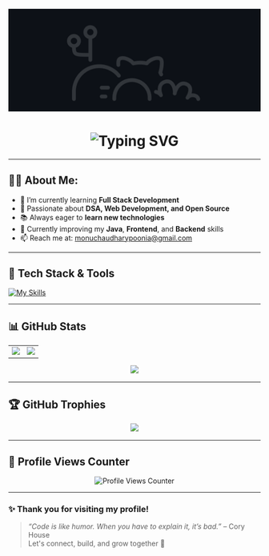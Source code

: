 <!-- Header GIF -->
![MasterHead](GitHeade.gif)

<!-- Typing SVG Intro -->
<div align="center">
  <h1>
    <img src="https://readme-typing-svg.herokuapp.com?font=Jetbrains+Mono&size=25&duration=4000&color=EF873E&center=true&vCenter=true&width=435&lines=Hey..+I'm+Monu+Chaudhary;Welcome+to+my+GitHub!;" alt="Typing SVG" />
  </h1>
</div>

---

## 👨‍💻 About Me:

- 🔭 I’m currently learning **Full Stack Development**
- 🌱 Passionate about **DSA, Web Development, and Open Source**
- 📚 Always eager to **learn new technologies**
- 🧠 Currently improving my **Java**, **Frontend**, and **Backend** skills
- 📫 Reach me at: monuchaudharypoonia@gmail.com

---

## 🧰 Tech Stack & Tools

[![My Skills](https://skillicons.dev/icons?i=java,cpp,html,css,js,react,nodejs,express,git,github,vscode)](https://skillicons.dev)

---

## 📊 GitHub Stats

<div align="center">
  <table>
    <tr>
      <td><img src="https://github-readme-stats.vercel.app/api?username=MonuChaudhary14&show_icons=true&theme=tokyonight&hide_border=true" /></td>
      <td><img src="https://github-readme-stats.vercel.app/api/top-langs/?username=MonuChaudhary14&layout=compact&theme=tokyonight&hide_border=true" /></td>
    </tr>
  </table>

  <img src="https://streak-stats.demolab.com?user=MonuChaudhary14&theme=tokyonight&hide_border=true" />
</div>

---

## 🏆 GitHub Trophies

<p align="center">
  <img src="https://github-profile-trophy.vercel.app/?username=MonuChaudhary14&theme=tokyonight&title=Repositories,Commits,Stars,Followers,PullRequest,Issues&margin-w=15&no-bg=true&no-frame=true"/>
</p>

---

## 🔢 Profile Views Counter

<p align="center">
  <img src="https://profile-counter.glitch.me/MonuChaudhary14/count.svg?" alt="Profile Views Counter" />
</p>

---

### ✨ Thank you for visiting my profile!

> *“Code is like humor. When you have to explain it, it’s bad.”* – Cory House  
> Let's connect, build, and grow together 🚀
